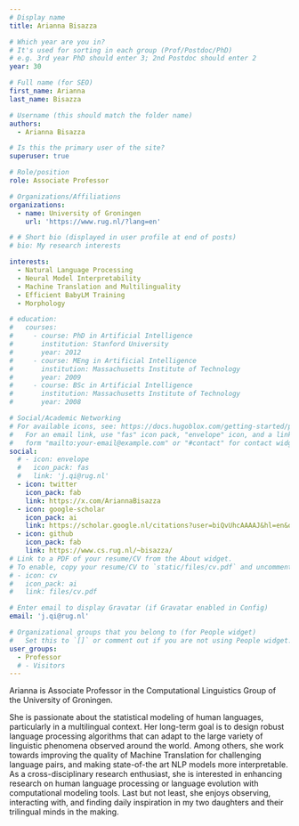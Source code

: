 ```yaml
---
# Display name
title: Arianna Bisazza

# Which year are you in?
# It's used for sorting in each group (Prof/Postdoc/PhD)
# e.g. 3rd year PhD should enter 3; 2nd Postdoc should enter 2
year: 30

# Full name (for SEO)
first_name: Arianna
last_name: Bisazza

# Username (this should match the folder name)
authors:
  - Arianna Bisazza

# Is this the primary user of the site?
superuser: true

# Role/position
role: Associate Professor

# Organizations/Affiliations
organizations:
  - name: University of Groningen
    url: 'https://www.rug.nl/?lang=en'

# # Short bio (displayed in user profile at end of posts)
# bio: My research interests 

interests:
  - Natural Language Processing
  - Neural Model Interpretability
  - Machine Translation and Multilinguality
  - Efficient BabyLM Training
  - Morphology

# education:
#   courses:
#     - course: PhD in Artificial Intelligence
#       institution: Stanford University
#       year: 2012
#     - course: MEng in Artificial Intelligence
#       institution: Massachusetts Institute of Technology
#       year: 2009
#     - course: BSc in Artificial Intelligence
#       institution: Massachusetts Institute of Technology
#       year: 2008

# Social/Academic Networking
# For available icons, see: https://docs.hugoblox.com/getting-started/page-builder/#icons
#   For an email link, use "fas" icon pack, "envelope" icon, and a link in the
#   form "mailto:your-email@example.com" or "#contact" for contact widget.
social:
  # - icon: envelope
  #   icon_pack: fas
  #   link: 'j.qi@rug.nl'
  - icon: twitter
    icon_pack: fab
    link: https://x.com/AriannaBisazza
  - icon: google-scholar
    icon_pack: ai
    link: https://scholar.google.nl/citations?user=biQvUhcAAAAJ&hl=en&oi=ao
  - icon: github
    icon_pack: fab
    link: https://www.cs.rug.nl/~bisazza/
# Link to a PDF of your resume/CV from the About widget.
# To enable, copy your resume/CV to `static/files/cv.pdf` and uncomment the lines below.
# - icon: cv
#   icon_pack: ai
#   link: files/cv.pdf

# Enter email to display Gravatar (if Gravatar enabled in Config)
email: 'j.qi@rug.nl'

# Organizational groups that you belong to (for People widget)
#   Set this to `[]` or comment out if you are not using People widget.
user_groups:
  - Professor
  # - Visitors
---
```


Arianna is Associate Professor in the Computational Linguistics Group of the University of Groningen.

She is passionate about the statistical modeling of human languages, particularly in a multilingual context. Her long-term goal is to design robust language processing algorithms that can adapt to the large variety of linguistic phenomena observed around the world.
Among others, she work towards improving the quality of Machine Translation for challenging language pairs, and making state-of-the art NLP models more interpretable.
As a cross-disciplinary research enthusiast, she is interested in enhancing research on human language processing or language evolution with computational modeling tools.
Last but not least, she enjoys observing, interacting with, and finding daily inspiration in my two daughters and their trilingual minds in the making.